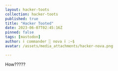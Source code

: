```yaml
---
layout: hacker-toots
collection: hacker-toots
published: true
title: "Hacker Tooted"
date: 2023-06-07T02:45:16Z
pinned: false
tags: [mastodon]
author: ⸸ commander ░ nova ⸸ :~$
avatar: /assets/media_attachments/hacker-nova.png

---
```


<p>How?????</p>



